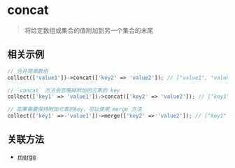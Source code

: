 # concat

> 将给定数组或集合的值附加到另一个集合的末尾

## 相关示例

```php
// 合并简单数组
collect(['value1'])->concat(['key2' => 'value2']); // ["value1", "value2"]

// `concat` 方法会忽略掉附加的元素的 key
collect(['key1' => 'value1'])->concat(['key2' => 'value2']); // ["key1" => "value1", 0 => "value2"],

// 如果需要保持附加元素的key，可以使用 merge 方法
collect(['key1' => 'value1'])->merge(['key2' => 'value2']); // ["key1" => "value1", "key2" => "value2"]
```

## 关联方法

- [merge](merge.md)
